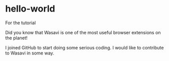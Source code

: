 # hello-world
For the tutorial

Did you know that Wasavi is one of the most useful browser extensions on the planet!

I joined GitHub to start doing some serious coding. I would like to contribute to Wasavi in some way.
